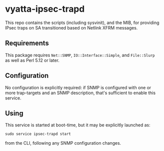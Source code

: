 # vyatta-ipsec-trapd

This repo contains the scripts (including sysvinit), and the MIB, for
providing IPsec traps on SA transitioned based on
Netlink XFRM messages.

## Requirements

This package requires `Net::SNMP`, `IO::Interface::Simple`, and `File::Slurp`
as well as Perl 5.12 or later.

## Configuration

No configuration is explicitly required: if SNMP is configured with one or
more trap-targets and an SNMP description, that's sufficient to enable this
service.

## Using

This service is started at boot-time, but it may be explicitly launched as:

```
sudo service ipsec-trapd start
```

from the CLI, following any SNMP configuration changes.
